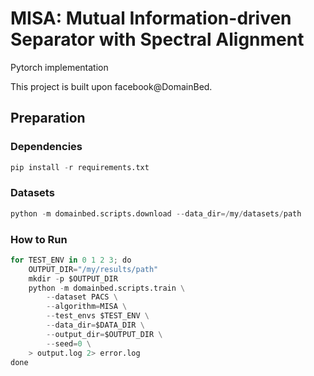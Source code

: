 # MISA: Mutual Information-driven Separator with Spectral Alignment

Pytorch implementation


This project is built upon facebook@DomainBed.

## Preparation

### Dependencies
```python
pip install -r requirements.txt
```

### Datasets
```python
python -m domainbed.scripts.download --data_dir=/my/datasets/path
```

### How to Run
```python
for TEST_ENV in 0 1 2 3; do
    OUTPUT_DIR="/my/results/path"
    mkdir -p $OUTPUT_DIR
    python -m domainbed.scripts.train \
        --dataset PACS \
        --algorithm=MISA \
        --test_envs $TEST_ENV \
        --data_dir=$DATA_DIR \
        --output_dir=$OUTPUT_DIR \
        --seed=0 \
    > output.log 2> error.log
done
```
